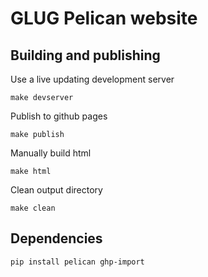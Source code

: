 # GLUG Pelican website
<!-- [![Build Status](https://travis-ci.org/jonathonklem/new-gnulug.org.svg?branch=master)](https://travis-ci.org/jonathonklem/new-gnulug.org) -->

## Building and publishing

Use a live updating development server

    make devserver
    
Publish to github pages

    make publish
    
Manually build html

    make html
    
Clean output directory 

    make clean
    
## Dependencies
    pip install pelican ghp-import
